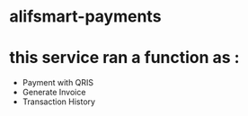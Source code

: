 # alifsmart-payments

# this service ran a function as :
- Payment with QRIS
- Generate Invoice
- Transaction History
